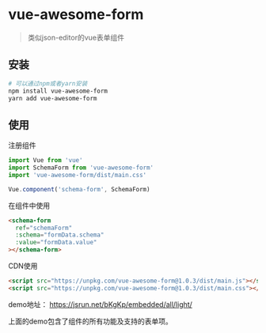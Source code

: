 # vue-awesome-form

> 类似json-editor的vue表单组件

## 安装

``` bash
# 可以通过npm或者yarn安装
npm install vue-awesome-form 
yarn add vue-awesome-form
```

## 使用

注册组件
``` js
import Vue from 'vue'
import SchemaForm from 'vue-awesome-form'
import 'vue-awesome-form/dist/main.css'

Vue.component('schema-form', SchemaForm)
```

在组件中使用
```html
<schema-form
  ref="schemaForm"
  :schema="formData.schema"
  :value="formData.value"
></schema-form>
```

CDN使用
```html
<script src="https://unpkg.com/vue-awesome-form@1.0.3/dist/main.js"></script>
<script src="https://unpkg.com/vue-awesome-form@1.0.3/dist/main.css"></script>
```

demo地址： <https://jsrun.net/bKgKp/embedded/all/light/>

上面的demo包含了组件的所有功能及支持的表单项。
